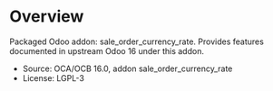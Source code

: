 # Overview

Packaged Odoo addon: sale_order_currency_rate. Provides features documented in upstream Odoo 16 under this addon.

- Source: OCA/OCB 16.0, addon sale_order_currency_rate
- License: LGPL-3
